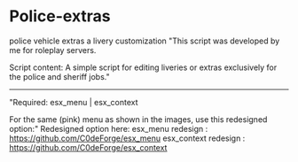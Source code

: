 # Police-extras
police vehicle extras a livery customization
"This script was developed by me for roleplay servers.

Script content: A simple script for editing liveries or extras exclusively for the police and sheriff jobs."

-------------------------------------------------------------------------------------------------------------
"Required: esx_menu | esx_context


For the same (pink) menu as shown in the images, use this redesigned option:"
Redesigned option here:
esx_menu redesign : https://github.com/C0deForge/esx_menu
esx_context redesign : https://github.com/C0deForge/esx_context
